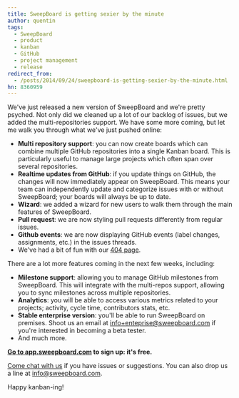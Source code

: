 ```yaml
---
title: SweepBoard is getting sexier by the minute
author: quentin
tags:
  - SweepBoard
  - product
  - kanban
  - GitHub
  - project management
  - release
redirect_from:
  - /posts/2014/09/24/sweepboard-is-getting-sexier-by-the-minute.html
hn: 8360959
---
```


We've just released a new version of SweepBoard and we're pretty psyched. Not only did we cleaned up a lot of our backlog of issues, but we added the multi-repositories support. We have some more coming, but let me walk you through what we've just pushed online:

<!--more-->

* **Multi repository support**: you can now create boards which can combine multiple GitHub repositories into a single Kanban board. This is particularly useful to manage large projects which often span over several repositories.
* **Realtime updates from GitHub**: if you update things on GitHub, the changes will now immediately appear on SweepBoard. This means your team can independently update and categorize issues with or without SweepBoard; your boards will always be up to date.
* **Wizard**: we added a wizard for new users to walk them through the main features of SweepBoard.
* **Pull request**: we are now styling pull requests differently from regular issues.
* **Github events**: we are now displaying GitHub events (label changes, assignments, etc.) in the issues threads.
* We've had a bit of fun with our [404 page](http://app.sweepboard.com/404).

There are a lot more features coming in the next few weeks, including:

* **Milestone support**: allowing you to manage GitHub milestones from SweepBoard. This will integrate with the multi-repos support, allowing you to sync milestones across multiple repositories.
* **Analytics**: you will be able to access various metrics related to your projects; activity, cycle time, contributors stats, etc.
* **Stable enterprise version**: you'll be able to run SweepBoard on premises. Shoot us an email at [info+enteprise@sweepboard.com](mailto:info+enteprise@sweepboard.com) if you're interested in becoming a beta tester.
* And much more.

**[Go to app.sweepboard.com](http://app.sweepboard.com) to sign up: it's free.**

[Come chat with us](https://www.hipchat.com/gAD4w9BOi) if you have issues or suggestions. You can also drop us a line at [info@sweepboard.com](mailto:info@sweepboard.com).

Happy kanban-ing!
